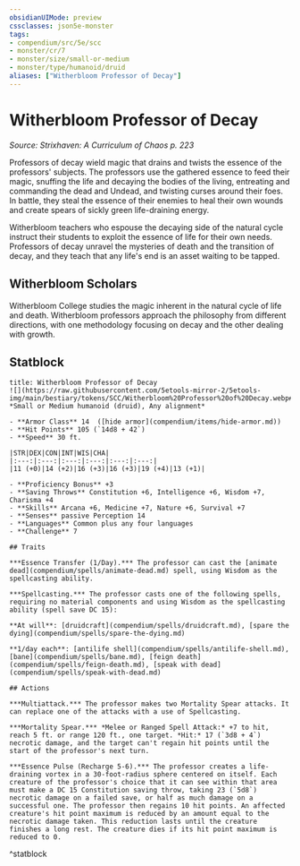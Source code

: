 ```yaml
---
obsidianUIMode: preview
cssclasses: json5e-monster
tags:
- compendium/src/5e/scc
- monster/cr/7
- monster/size/small-or-medium
- monster/type/humanoid/druid
aliases: ["Witherbloom Professor of Decay"]
---
```

# Witherbloom Professor of Decay
*Source: Strixhaven: A Curriculum of Chaos p. 223*  

Professors of decay wield magic that drains and twists the essence of the professors' subjects. The professors use the gathered essence to feed their magic, snuffing the life and decaying the bodies of the living, entreating and commanding the dead and Undead, and twisting curses around their foes. In battle, they steal the essence of their enemies to heal their own wounds and create spears of sickly green life-draining energy.

Witherbloom teachers who espouse the decaying side of the natural cycle instruct their students to exploit the essence of life for their own needs. Professors of decay unravel the mysteries of death and the transition of decay, and they teach that any life's end is an asset waiting to be tapped.

## Witherbloom Scholars

Witherbloom College studies the magic inherent in the natural cycle of life and death. Witherbloom professors approach the philosophy from different directions, with one methodology focusing on decay and the other dealing with growth.

## Statblock

```ad-statblock
title: Witherbloom Professor of Decay
![](https://raw.githubusercontent.com/5etools-mirror-2/5etools-img/main/bestiary/tokens/SCC/Witherbloom%20Professor%20of%20Decay.webp#token)
*Small or Medium humanoid (druid), Any alignment*

- **Armor Class** 14  ([hide armor](compendium/items/hide-armor.md))
- **Hit Points** 105 (`14d8 + 42`)
- **Speed** 30 ft.

|STR|DEX|CON|INT|WIS|CHA|
|:---:|:---:|:---:|:---:|:---:|:---:|
|11 (+0)|14 (+2)|16 (+3)|16 (+3)|19 (+4)|13 (+1)|

- **Proficiency Bonus** +3
- **Saving Throws** Constitution +6, Intelligence +6, Wisdom +7, Charisma +4
- **Skills** Arcana +6, Medicine +7, Nature +6, Survival +7
- **Senses** passive Perception 14
- **Languages** Common plus any four languages
- **Challenge** 7

## Traits

***Essence Transfer (1/Day).*** The professor can cast the [animate dead](compendium/spells/animate-dead.md) spell, using Wisdom as the spellcasting ability.

***Spellcasting.*** The professor casts one of the following spells, requiring no material components and using Wisdom as the spellcasting ability (spell save DC 15):

**At will**: [druidcraft](compendium/spells/druidcraft.md), [spare the dying](compendium/spells/spare-the-dying.md)

**1/day each**: [antilife shell](compendium/spells/antilife-shell.md), [bane](compendium/spells/bane.md), [feign death](compendium/spells/feign-death.md), [speak with dead](compendium/spells/speak-with-dead.md)

## Actions

***Multiattack.*** The professor makes two Mortality Spear attacks. It can replace one of the attacks with a use of Spellcasting.

***Mortality Spear.*** *Melee or Ranged Spell Attack:* +7 to hit, reach 5 ft. or range 120 ft., one target. *Hit:* 17 (`3d8 + 4`) necrotic damage, and the target can't regain hit points until the start of the professor's next turn.

***Essence Pulse (Recharge 5-6).*** The professor creates a life-draining vortex in a 30-foot-radius sphere centered on itself. Each creature of the professor's choice that it can see within that area must make a DC 15 Constitution saving throw, taking 23 (`5d8`) necrotic damage on a failed save, or half as much damage on a successful one. The professor then regains 10 hit points. An affected creature's hit point maximum is reduced by an amount equal to the necrotic damage taken. This reduction lasts until the creature finishes a long rest. The creature dies if its hit point maximum is reduced to 0.
```
^statblock